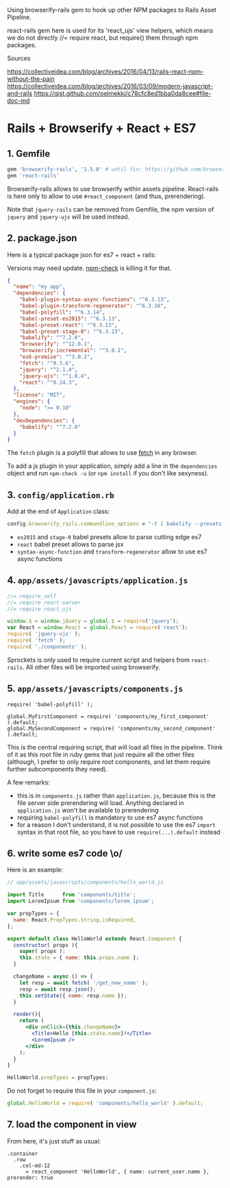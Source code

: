Using browserify-rails gem to hook up other NPM packages to Rails Asset Pipeline.

react-rails gem here is used for its 'react_ujs' view helpers, which means we do not directly //= require react, but require() them through npm packages.


Sources

https://collectiveidea.com/blog/archives/2016/04/13/rails-react-npm-without-the-pain
https://collectiveidea.com/blog/archives/2016/03/09/modern-javascript-and-rails
https://gist.github.com/oelmekki/c78cfc8ed1bba0da8cee#file-doc-md


# Rails + Browserify + React + ES7


## 1. Gemfile

```ruby
gem 'browserify-rails', '1.5.0' # until fix: https://github.com/browserify-rails/browserify-rails/issues/101
gem 'react-rails'
```

Browserify-rails allows to use browserify within assets pipeline. React-rails is here only to allow to use `#react_component` (and thus, prerendering).

Note that `jquery-rails` can be removed from Gemfile, the npm version of `jquery` and `jquery-ujs` will be used instead.


## 2. package.json

Here is a typical package json for es7 + react + rails:

Versions may need update. [npm-check](https://www.npmjs.com/package/npm-check) is killing it for that.

```json
{
  "name": "my app",
  "dependencies": {
    "babel-plugin-syntax-async-functions": "^6.3.13",
    "babel-plugin-transform-regenerator": "^6.3.18",
    "babel-polyfill": "^6.3.14",
    "babel-preset-es2015": "^6.3.13",
    "babel-preset-react": "^6.3.13",
    "babel-preset-stage-0": "^6.3.13",
    "babelify": "^7.2.0",
    "browserify": "^12.0.1",
    "browserify-incremental": "^3.0.1",
    "es6-promise": "^3.0.2",
    "fetch": "^0.3.6",
    "jquery": "^2.1.4",
    "jquery-ujs": "^1.0.4",
    "react": "^0.14.3",
  },
  "license": "MIT",
  "engines": {
    "node": ">= 0.10"
  },
  "devDependencies": {
    "babelify": "^7.2.0"
  }
}
```

The `fetch` plugin is a polyfill that allows to use [fetch](https://developer.mozilla.org/en/docs/Web/API/Fetch_API) in any browser.

To add a js plugin in your application, simply add a line in the `dependencies` object and run `npm-check -u` (or `npm install` if you don't like sexyness).


## 3. `config/application.rb`

Add at the end of `Application` class:

```ruby
config.browserify_rails.commandline_options = "-t [ babelify --presets [ es2015 react stage-0 ] --plugins [ syntax-async-functions transform-regenerator ] ]"
```

* `es2015` and `stage-0` babel presets allow to parse cutting edge es7
* `react` babel preset allows to parse jsx
* `syntax-async-function` and `transform-regenerator` allow to use es7 async functions


## 4. `app/assets/javascripts/application.js`

```js
//= require_self
//= require react-server
//= require react_ujs

window.$ = window.jQuery = global.$ = require('jquery');
var React = window.React = global.React = require('react');
require( 'jquery-ujs' );
require( 'fetch' );
require( './components' );
```

Sprockets is only used to require current script and helpers from `react-rails`. All other files will be imported using browserify.


## 5. `app/assets/javascripts/components.js`

```
require( 'babel-polyfill' );

global.MyFirstComponent = require( 'components/my_first_component' ).default;
global.MySecondComponent = require( 'components/my_second_component' ).default;
```

This is the central requiring script, that will load all files in the pipeline. Think of it as this root file in ruby gems that just require all the other files (although, I prefer to only require root components, and let them require further subcomponents they need).

A few remarks:

* this is in `components.js` rather than `application.js`, because this is the file server side prerendering will load. Anything declared in `application.js` won't be available to prerendering
* requiring `babel-polyfill` is mandatory to use es7 async functions
* for a reason I don't understand, it is not possible to use the es7 `import` syntax in that root file, so you have to use `require(...).default` instead


## 6. write some es7 code \o/

Here is an example:

```jsx
// app/assets/javascripts/components/hello_world.js

import Title      from 'components/title';
import LoremIpsum from 'components/lorem_ipsum';

var propTypes = {
  name: React.PropTypes.string.isRequired,
};

export default class HelloWorld extends React.Component {
  constructor( props ){
    super( props );
    this.state = { name: this.props.name };
  }

  changeName = async () => {
    let resp = await fetch( '/get_new_name' );
    resp = await resp.json();
    this.setState({ name: resp.name });
  }

  render(){
    return (
      <div onClick={this.changeName}>
        <Title>Hello {this.state.name}!</Title>
        <LoremIpsum />
      </div>
    );
  }
}

HelloWorld.propTypes = propTypes;
```

Do not forget to require this file in your `component.js`:

```js
global.HelloWorld = require( 'components/hello_world' ).default;
```


## 7. load the component in view

From here, it's just stuff as usual:

```haml
.container
  .row
    .col-md-12
      = react_component 'HelloWorld', { name: current_user.name }, prerender: true
```
